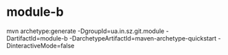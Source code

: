 # module-b

mvn archetype:generate -DgroupId=ua.in.sz.git.module -DartifactId=module-b -DarchetypeArtifactId=maven-archetype-quickstart -DinteractiveMode=false